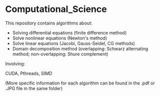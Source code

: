 # Computational_Science
This repository contains algorithms about:
* Solving differential equations (finite difference method)
* Solve nonlinear equations (Newton's method)
* Solve linear equations (Jacobi, Gauss-Seidel, CG methods)
* Domain decomposition method (overlapping: Schwarz alternating method; non-overlapping: Shure complement)

Involving:

CUDA, Pthreads, SIMD

(More specific information for each algorithm can be found in the .pdf or .JPG file in the same folder)


